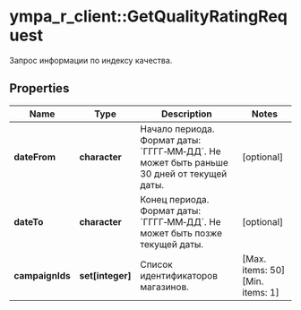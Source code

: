 # ympa_r_client::GetQualityRatingRequest

Запрос информации по индексу качества.

## Properties
Name | Type | Description | Notes
------------ | ------------- | ------------- | -------------
**dateFrom** | **character** | Начало периода.  Формат даты: &#x60;ГГГГ‑ММ‑ДД&#x60;.  Не может быть раньше 30 дней от текущей даты.  | [optional] 
**dateTo** | **character** | Конец периода.  Формат даты: &#x60;ГГГГ‑ММ‑ДД&#x60;.  Не может быть позже текущей даты.  | [optional] 
**campaignIds** | **set[integer]** | Список идентификаторов магазинов. | [Max. items: 50] [Min. items: 1] 


